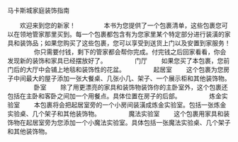 马卡斯城家庭装饰指南

　　欢迎来到您的新家！
　　
　　本书为您提供了一个包裹清单，这些包裹您可以在领地管家那里买到。每一个包裹都包含有为您家里某个特定部分进行装潢的家具和装饰品；如果您购买了这些包裹，您可以享受到送货上门以及安置到家服务！
　　
　　你只需要付钱，剩下的管家都会帮你完成。付完钱之后回家看看，你会发现新的装饰和家具已经摆放好了。 
　　
　　门厅
　　如果您买了本包裹，您前门后的大厅中会铺上地毯和装饰性的花盆。
　　
　　起居室
　　这个包裹为您房子中间最大的屋子添加一张大餐桌、几张小几、架子、一个展示柜和其他装饰物。
　　
　　卧室
　　除了用更漂亮的家具和装饰物装饰你的主卧室外，这个包裹还包括在主卧和客卧之间加一个用餐点。具体位置在房子的后部。
　　
　　炼金实验室
　　本包裹将会把起居室旁的一个小房间装潢成炼金实验室。包括一张炼金实验桌、几个架子和其他装饰物。
　　
　　魔法实验室
　　这个包裹用家具和装饰物在起居室旁为您添加一个小魔法实验室。具体包括一张魔法实验桌、几个架子和其他装饰物。